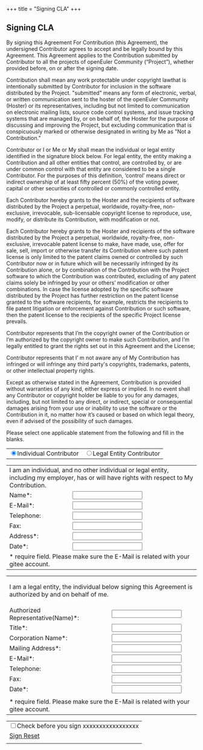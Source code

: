+++
title = "Signing CLA"
+++
## Signing CLA

By signing this Agreement For Contribution (this Agreement), the undersigned Contributor agrees to accept and be legally bound by this Agreement. This Agreement applies to the Contribution submitted by Contributor to all the projects of openEuler Community (“Project”), whether provided before, on or after the signing date.  

Contribution shall mean any work protectable under copyright lawthat is intentionally submitted by Contributor for inclusion in the software distributed by the Project. "submitted" means any form of electronic, verbal, or written communication sent to the hoster of the openEuler Community (Hoster) or its representatives, including but not limited to communication on electronic mailing lists, source code control systems, and issue tracking systems that are managed by, or on behalf of, the Hoster for the purpose of discussing and improving the Project, but excluding communication that is conspicuously marked or otherwise designated in writing by Me as "Not a Contribution."  

Contributor or I or Me or My shall mean the individual or legal entity identified in the signature block below. For legal entity, the entity making a Contribution and all other entities that control, are controlled by, or are under common control with that entity are considered to be a single Contributor. For the purposes of this definition, ‘control’ means direct or indirect ownership of at least fifty percent (50%) of the voting power, capital or other securities of controlled or commonly controlled entity.  

Each Contributor hereby grants to the Hoster and the recipients of software distributed by the Project a perpetual, worldwide, royalty-free, non-exclusive, irrevocable, sub-licensable copyright license to reproduce, use, modify, or distribute its Contribution, with modification or not.  

Each Contributor hereby grants to the Hoster and recipients of the software distributed by the Project a perpetual, worldwide, royalty-free, non-exclusive, irrevocable patent license to make, have made, use, offer for sale, sell, import or otherwise transfer its Contribution where such patent license is only limited to the patent claims owned or controlled by such Contributor now or in future which will be necessarily infringed by its Contribution alone, or by combination of the Contribution with the Project software to which the Contribution was contributed, excluding of any patent claims solely be infringed by your or others’ modification or other combinations. In case the license adopted by the specific software distributed by the Project has further restriction on the patent license granted to the software recipients, for example, restricts the recipients to file patent litigation or enforcement against Contribution or such software, then the patent license to the recipients of the specific Project license prevails.  

Contributor represents that I’m the copyright owner of the Contribution or I’m authorized by the copyright owner to make such Contribution, and I’m legally entitled to grant the rights set out in this Agreement and the License;  

Contributor represents that I’ m not aware any of My Contribution has infringed or will infringe any third party's copyrights, trademarks, patents, or other intellectual property rights.  

Except as otherwise stated in the Agreement, Contribution is provided without warranties of any kind, either express or implied. In no event shall any Contributor or copyright holder be liable to you for any damages, including, but not limited to any direct, or indirect, special or consequential damages arising from your use or inability to use the software or the Contribution in it, no matter how it’s caused or based on which legal theory, even if advised of the possibility of such damages.  

Please select one applicable statement from the following and fill in the blanks.  



<table id="cla-type-table" class="open-lookeng-cla-table">
    <tr>
        <td class="cla-bt-color radio-td">
            <label><input type="radio" name="cla-type-radio" class="cla-radio" value="0" checked />Individual Contributor</label>
        </td>
        <td class="radio-td">
            <label><input type="radio" name="cla-type-radio" class="cla-radio" value="1" />Legal Entity Contributor</label>
        </td>
    </tr>
</table>

<table id="individual-table" class="open-lookeng-cla-table">
    <tr>
        <td colspan="2">
            I am an individual, and no other individual or legal entity, including my employer, has or will have rights with respect to My Contribution.
        </td>
    </tr>
    <tr>
        <td>
            Name*:
        </td>
        <td>
            <input type="text" id="individual-name" class = "require" maxlength="100" />
        </td>
    </tr>
    <tr>
        <td>
            E-Mail*:
        </td>
        <td>
            <input type="text" id="individual-email" class = "require" maxlength="100" />
        </td>
    </tr>
     <tr>
        <td>
            Telephone:
        </td>
        <td>
            <input type="text" id="individual-telephone" maxlength="100" />
        </td>
    </tr>
    <tr>
        <td>
            Fax:
        </td>
        <td>
            <input type="text" id="individual-fax" maxlength="100" />
        </td>
    </tr>
    <tr>
        <td>
            Address*:
        </td>
        <td>
            <input type="text" id="individual-address" class = "require" maxlength="100" />
        </td>
    </tr>
    <tr>
        <td>
            Date*:
        </td>
        <td>
            <input type="text" id="individual-date" class = "require" maxlength="100" />
        </td>
    </tr>
    <tr>
        <td colspan="2">
            * require field. Please make sure the E-Mail is related with your gitee account.
        </td>
    </tr>
</table>

<table id="legalentity-table" class="open-lookeng-cla-table">
    <tr>
        <td colspan="2">
            <p>I am a legal entity, the individual below signing this Agreement is authorized by and on behalf of me.</p>
        </td>
    </tr>
    <tr>
        <td>
            Authorized Representative(Name)*:
        </td>
        <td>
            <input type="text" id="legalentity-name" class = "require" maxlength="100" />
        </td>
    </tr>
    <tr>
        <td>
            Title*:
        </td>
        <td>
            <input type="text" id="legalentity-title" class = "require" maxlength="100" />
        </td>
    </tr>
    <tr>
        <td>
            Corporation Name*:
        </td>
        <td>
            <input type="text" id="legalentity-corporation" class = "require" maxlength="100" />
        </td>
    </tr>
    <tr>
        <td>
            Mailing Address*:
        </td>
        <td>
            <input type="text" id="legalentity-address" class = "require" maxlength="100" />
        </td>
    </tr>
    <tr>
        <td>
            E-Mail*:
        </td>
        <td>
            <input type="text" id="legalentity-email" class = "require" maxlength="100" />
        </td>
    </tr>
    <tr>
        <td>
            Telephone:
        </td>
        <td>
            <input type="text" id="legalentity-telephone" maxlength="100" />
        </td>
    </tr>
    <tr>
        <td>
            Fax:
        </td>
        <td>
            <input type="text" id="legalentity-fax" maxlength="100" />
        </td>
    </tr>
    <tr>
        <td>
            Date*:
        </td>
        <td>
            <input type="text" id="legalentity-date" class = "require" maxlength="100" />
        </td>
    </tr>
    <tr>
        <td>
            <input type="hidden" value="" id="oauth-code" />
            <input type="hidden" value="" id="client" />
            <input type="hidden" value="en" id="language" />
        </td>
    </tr>
    <tr>
        <td colspan="2">
            * require field. Please make sure the E-Mail is related with your gitee account.
        </td>
    </tr>
</table>

<table id="cla-table" class="open-lookeng-cla-table">
    <tr>
        <td colspan="2">
            <label><input type="checkbox" name="" class="cla-checkbox" />Check before you sign xxxxxxxxxxxxxxxxx</label>
        </td>
    </tr>
    <tr>
        <td>
            <a href="javascript:;" id="sign-cla-button" class="btn cla-sign-btn disabled" posturl="/cla/">
                Sign
            </a>
            <a href="javascript:;" id="reset-cla-button" class="btn cla-reset-btn">
                Reset
            </a>
        </td>
    </tr>
    <tr>
        <td>
            <label id="tip-cla-label"></label>
        </td>
    </tr>
</table>
